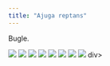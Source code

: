 ```yaml
---
title: "Ajuga reptans"
---
```


Bugle.

<!-- Add images to <div class="fotorama"></div> -->
<div class="fotorama" data-nav="thumbs" data-thumbwidth="85" data-thumbheight="64">
  <a href="https://res.cloudinary.com/gardenwild/image/upload/v1632947907/ajuga-reptans-carpet-090424.jpg">
    <img src="https://res.cloudinary.com/gardenwild/image/upload/w_85,ar_1.77,c_thumb,g_auto/v1632947907/ajuga-reptans-carpet-090424.jpg"></a>
  <a href="https://res.cloudinary.com/gardenwild/image/upload/v1632945753/ajuga-reptans-blue-flower-130509.jpg">
    <img src="https://res.cloudinary.com/gardenwild/image/upload/w_85,ar_1.77,c_thumb,g_auto/v1632945753/ajuga-reptans-blue-flower-130509.jpg"></a>
  <a href="https://res.cloudinary.com/gardenwild/image/upload/v1632945752/ajuga-reptans-flower-closeup-110506.jpg">
    <img src="https://res.cloudinary.com/gardenwild/image/upload/w_85,ar_1.77,c_thumb,g_auto/v1632945752/ajuga-reptans-flower-closeup-110506.jpg"></a>
  <a href="https://res.cloudinary.com/gardenwild/image/upload/v1632945752/ajuga-reptans-seedling-190515.jpg">
    <img src="https://res.cloudinary.com/gardenwild/image/upload/w_85,ar_1.77,c_thumb,g_auto/v1632945752/ajuga-reptans-seedling-190515.jpg"></a>
  <a href="https://res.cloudinary.com/gardenwild/image/upload/v1632945753/ajuga-reptans-shoot-190418.jpg">
    <img src="https://res.cloudinary.com/gardenwild/image/upload/w_85,ar_1.77,c_thumb,g_auto/v1632945753/ajuga-reptans-shoot-190418.jpg"></a>
  <a href="https://res.cloudinary.com/gardenwild/image/upload/v1632945752/ajuga-reptans-spike-closeup-100524.jpg">
    <img src="https://res.cloudinary.com/gardenwild/image/upload/w_85,ar_1.77,c_thumb,g_auto/v1632945752/ajuga-reptans-spike-closeup-100524.jpg"></a>
  <a href="https://res.cloudinary.com/gardenwild/image/upload/v1632945752/ajuga-reptans-mat-070429.jpg">
    <img src="https://res.cloudinary.com/gardenwild/image/upload/w_85,ar_1.77,c_thumb,g_auto/v1632945752/ajuga-reptans-mat-070429.jpg"></a>
  <a href="https://res.cloudinary.com/gardenwild/image/upload/v1632945752/ajuga-reptans-bronze-sun-060707.jpg">
    <img src="https://res.cloudinary.com/gardenwild/image/upload/w_85,ar_1.77,c_thumb,g_auto/v1632945752/ajuga-reptans-bronze-sun-060707.jpg"></a>
div>
